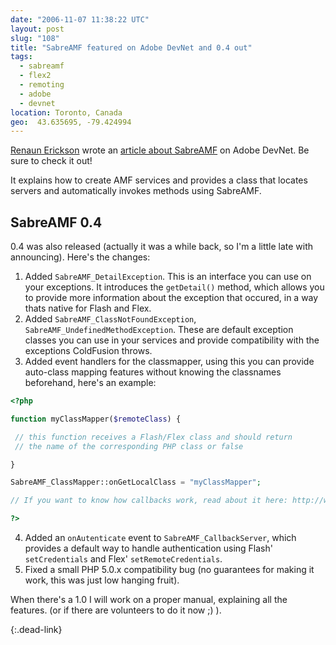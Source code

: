```yaml
---
date: "2006-11-07 11:38:22 UTC"
layout: post
slug: "108"
title: "SabreAMF featured on Adobe DevNet and 0.4 out"
tags:
  - sabreamf
  - flex2
  - remoting
  - adobe
  - devnet
location: Toronto, Canada
geo:  43.635695, -79.424994
---
```


[Renaun Erickson][1] wrote an [article about SabreAMF][2] on Adobe DevNet. Be
sure to check it out!

It explains how to create AMF services and provides a class that locates
servers and automatically invokes methods using SabreAMF.

SabreAMF 0.4
------------

0.4 was also released (actually it was a while back, so I'm a little late with
announcing). Here's the changes:

1. Added `SabreAMF_DetailException`. This is an interface you can use on your
   exceptions. It introduces the `getDetail()` method, which allows you to
   provide more information about the exception that occured, in a way thats
   native for Flash and Flex.
2. Added `SabreAMF_ClassNotFoundException`, `SabreAMF_UndefinedMethodException`.
   These are default exception classes you can use in your services and provide
   compatibility with the exceptions ColdFusion throws.
3. Added event handlers for the classmapper, using this you can provide
   auto-class mapping features without knowing the classnames beforehand,
   here's an example:

 ```php
<?php

function myClassMapper($remoteClass) {

  // this function receives a Flash/Flex class and should return
  // the name of the corresponding PHP class or false

}

SabreAMF_ClassMapper::onGetLocalClass = "myClassMapper";

// If you want to know how callbacks work, read about it here: http://www.php.net/manual/en/language.pseudo-types.php#language.types.callback

?>
```

4. Added an `onAutenticate` event to `SabreAMF_CallbackServer`, which provides
   a default way to handle authentication using Flash' `setCredentials` and
   Flex' `setRemoteCredentials`.
5. Fixed a small PHP 5.0.x compatibility bug (no guarantees for making it
   work, this was just low hanging fruit).

When there's a 1.0 I will work on a proper manual, explaining all the
features. (or if there are volunteers to do it now ;) ).

[1]: http://www.renaun.com/blog/
[2]: http://www.adobe.com/devnet/flex/articles/remoteobject_sabreamf.html
{:.dead-link}
